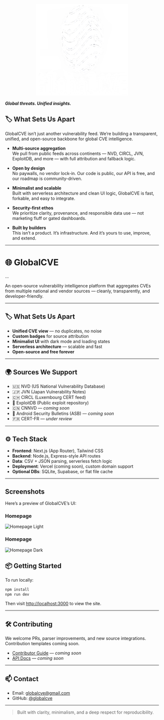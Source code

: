 <p align="center">
  <img src="docs/assets/globalCVE.png" alt="GlobalCVE Logo" width="300"/>
</p>


**_Global threats. Unified insights._**

## 🏷️ What Sets Us Apart

GlobalCVE isn’t just another vulnerability feed. We’re building a transparent, unified, and open-source backbone for global CVE intelligence.

- **Multi-source aggregation**  
  We pull from public feeds across continents — NVD, CIRCL, JVN, ExploitDB, and more — with full attribution and fallback logic.

- **Open by design**  
  No paywalls, no vendor lock-in. Our code is public, our API is free, and our roadmap is community-driven.

- **Minimalist and scalable**  
  Built with serverless architecture and clean UI logic, GlobalCVE is fast, forkable, and easy to integrate.

- **Security-first ethos**  
  We prioritize clarity, provenance, and responsible data use — not marketing fluff or gated dashboards.

- **Built by builders**  
  This isn’t a product. It’s infrastructure. And it’s yours to use, improve, and extend.

---

# 🌐 GlobalCVE
...


An open-source vulnerability intelligence platform that aggregates CVEs from multiple national and vendor sources — cleanly, transparently, and developer-friendly.

---

## 🏷️ What Sets Us Apart

- **Unified CVE view** — no duplicates, no noise  
- **Custom badges** for source attribution  
- **Minimalist UI** with dark mode and loading states  
- **Serverless architecture** — scalable and fast  
- **Open-source and free forever**

---

## 🌍 Sources We Support

- 🇺🇸 NVD (US National Vulnerability Database)  
- 🇯🇵 JVN (Japan Vulnerability Notes)  
- 🇨🇭 CIRCL (Luxembourg CERT feed)  
- 🧨 ExploitDB (Public exploit repository)  
- 🇨🇳 CNNVD — *coming soon*  
- 🤖 Android Security Bulletins (ASB) — *coming soon*  
- 🇫🇷 CERT-FR — *under review*

---

## ⚙️ Tech Stack

- **Frontend**: Next.js (App Router), Tailwind CSS  
- **Backend**: Node.js, Express-style API routes  
- **Data**: CSV + JSON parsing, serverless fetch logic  
- **Deployment**: Vercel (coming soon), custom domain support  
- **Optional DBs**: SQLite, Supabase, or flat file cache

---
## Screenshots

Here’s a preview of GlobalCVE’s UI:

### Homepage 
![Homepage Light](screenshots/homepage1.png)

### Homepage 
![Homepage Dark](screenshots/homepage2.png)


## 📦 Getting Started

To run locally:

    npm install
    npm run dev

Then visit [http://localhost:3000](http://localhost:3000) to view the site.

---

## 🛠️ Contributing

We welcome PRs, parser improvements, and new source integrations.  
Contribution templates coming soon.

- [Contributor Guide](docs/contributing.md) — *coming soon*  
- [API Docs](docs/index.md) — *coming soon*

---

## 📫 Contact

- Email: [globalcve@gmail.com](mailto:globalcve@gmail.com)  
- GitHub: [@globalcve](https://github.com/globalcve)

---

> Built with clarity, minimalism, and a deep respect for reproducibility.
